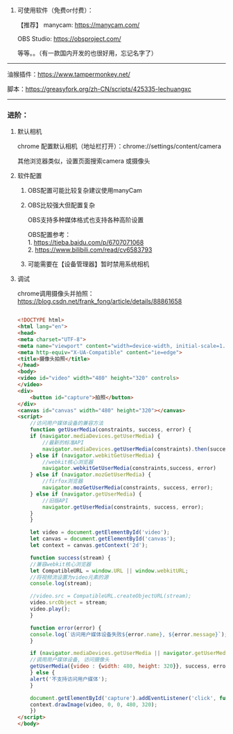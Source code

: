 
1. 可使用软件（免费or付费）：

   【推荐】 manycam:    https://manycam.com/  

    OBS Studio:     https://obsproject.com/

    等等。。（有一款国内开发的也很好用，忘记名字了）


---

油猴插件：https://www.tampermonkey.net/

脚本：https://greasyfork.org/zh-CN/scripts/425335-lechuangxc

---

### 进阶：

1. 默认相机


    chrome 配置默认相机（地址栏打开）：chrome://settings/content/camera

    其他浏览器类似，设置页面搜索camera 或摄像头


2. 软件配置


    1. OBS配置可能比较复杂建议使用manyCam

    2. OBS比较强大但配置复杂
    
        OBS支持多种媒体格式也支持各种高阶设置
     
        OBS配置参考：  
            1. https://tieba.baidu.com/p/6707071068  
            2. https://www.bilibili.com/read/cv6583793


    3. 可能需要在【设备管理器】暂时禁用系统相机


3. 调试

   chrome调用摄像头并拍照： https://blog.csdn.net/frank_fong/article/details/88861658

    ```html
    
    <!DOCTYPE html>
    <html lang="en">
    <head>
    <meta charset="UTF-8">
    <meta name="viewport" content="width=device-width, initial-scale=1.0">
    <meta http-equiv="X-UA-Compatible" content="ie=edge">
    <title>摄像头拍照</title>
    </head>
    <body>
    <video id="video" width="480" height="320" controls>
    </video>
    <div>
        <button id="capture">拍照</button>
    </div>
    <canvas id="canvas" width="480" height="320"></canvas>
    <script>
        //访问用户媒体设备的兼容方法
        function getUserMedia(constraints, success, error) {
        if (navigator.mediaDevices.getUserMedia) {
            //最新的标准API
            navigator.mediaDevices.getUserMedia(constraints).then(success).catch(error);
        } else if (navigator.webkitGetUserMedia) {
            //webkit核心浏览器
            navigator.webkitGetUserMedia(constraints,success, error)
        } else if (navigator.mozGetUserMedia) {
            //firfox浏览器
            navigator.mozGetUserMedia(constraints, success, error);
        } else if (navigator.getUserMedia) {
            //旧版API
            navigator.getUserMedia(constraints, success, error);
        }
        }
    
        let video = document.getElementById('video');
        let canvas = document.getElementById('canvas');
        let context = canvas.getContext('2d');
    
        function success(stream) {
        //兼容webkit核心浏览器
        let CompatibleURL = window.URL || window.webkitURL;
        //将视频流设置为video元素的源
        console.log(stream);
    
        //video.src = CompatibleURL.createObjectURL(stream);
        video.srcObject = stream;
        video.play();
        }
    
        function error(error) {
        console.log(`访问用户媒体设备失败${error.name}, ${error.message}`);
        }
    
        if (navigator.mediaDevices.getUserMedia || navigator.getUserMedia || navigator.webkitGetUserMedia || navigator.mozGetUserMedia) {
        //调用用户媒体设备, 访问摄像头
        getUserMedia({video : {width: 480, height: 320}}, success, error);
        } else {
        alert('不支持访问用户媒体');
        }
    
        document.getElementById('capture').addEventListener('click', function () {
        context.drawImage(video, 0, 0, 480, 320);      
        })
    </script>
    </body>

    ```


    

